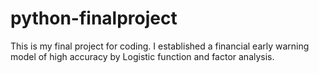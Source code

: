# python-finalproject
This is my final project for coding.
I established a financial early warning model of high accuracy by Logistic function and factor analysis.
